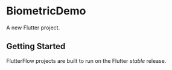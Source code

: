 # BiometricDemo

A new Flutter project.

## Getting Started

FlutterFlow projects are built to run on the Flutter _stable_ release.
